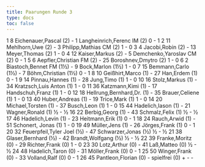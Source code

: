 ```yaml
---
title: Paarungen Runde 3
type: docs
toc: false
---
```


<runde>
1	8	Eichenauer,Pascal		(2)	-	1	Langheinrich,Ferenc	IM	(2)	0	-	1	 
2	11	Mehlhorn,Uwe		(2)	-	3	Philipp,Mathias	CM	(2)	1	-	0	 
3	4	Jacobi,Robin		(2)	-	13	Meyer,Thomas		(2)	1	-	0	 
4	12	Kaiser,Markus		(2)	-	5	Demchenko,Yaroslav	CM	(2)	0	-	1	 
5	6	Aepfler,Christian	FM	(2)	-	25	Boroshnev,Dmytro		(2)	1	-	0	 
6	2	Biastoch,Bennet	FM	(1½)	-	9	Bock,Marlon		(1½)	1	-	0	 
7	15	Bemmann,Carlo		(1½)	-	7	Böhm,Christian		(1½)	0	-	1	 
8	10	Geißhirt,Marco		(1)	-	27	Han,Erdem		(1)	0	-	1	 
9	14	Pinnau,Hannes		(1)	-	28	Jung,Timo		(1)	1	-	0	 
10	16	Stolz,Markus		(1)	-	34	Kratzsch,Luis Anton		(1)	1	-	0	 
11	36	Katzmann,Kimi		(1)	-	17	Handschuh,Franz		(1)	1	-	0	 
12	18	Hellrung,Bernhard,Dr.		(1)	-	35	Brauer,Celiene		(1)	1	-	0	 
13	40	Huber,Andreas		(1)	-	19	Trice,Mark		(1)	1	-	0	 
14	20	Michael,Torsten		(1)	-	37	Busch,Leon		(1)	1	-	0	 
15	44	Hadelich,Iason		(1)	-	21	Wagner,Ronald		(1)	½	-	½	 
16	22	Berbig,Georg		(1)	-	43	Schmalz,Felix		(1)	½	-	½	 
17	46	Hadelich,Levin		(1)	-	23	Heitmann,Erik		(1)	0	-	1	 
18	24	Rauch,Arwid		(1)	-	51	Schonert, Jonas		(1)	1	-	0	 
19	49	Müller,Jens		(1)	-	26	Jörges,Frank		(1)	0	-	1	 
20	32	Feuerpfeil,Tyler Joel		(½)	-	47	Schwarzer,Jonas		(½)	½	-	½	 
21	38	Glaser,Bernhard		(½)	-	42	Brandt,Wolfgang		(½)	½	-	½	 
22	39	Franke,Moritz		(0)	-	29	Richter,Frank		(0)	1	-	0	 
23	30	Lotz,Arthur		(0)	-	41	Laß,Matteo		(0)	½	-	½	 
24	48	Hadelich,Taron		(0)	-	31	Möller,Frank		(0)	0	-	1	 
25	50	Winger,Frank		(0)	-	33	Volland,Ralf		(0)	0	-	1	 
26	45	Pantleon,Florian		(0)	-		spielfrei		(0)	+	-	-	 
</runde>